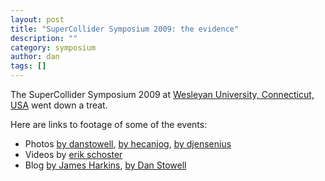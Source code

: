 ```yaml
---
layout: post
title: "SuperCollider Symposium 2009: the evidence"
description: ""
category: symposium
author: dan
tags: []
---
```

The SuperCollider Symposium 2009 at [Wesleyan University, Connecticut, USA](http://supercollider.wesleyan.edu/) went down a treat.

Here are links to footage of some of the events:

* Photos [by danstowell](http://www.flickr.com/photos/danstowell/sets/72157616657624801/), [by hecanjog](http://www.flickr.com/search/?q=supercollider&amp;w=35237103392%40N01&amp;s=rec&amp;ss=2&amp;ct=5&amp;z=t), [by djensenius](http://www.flickr.com/photos/djensenius/sets/72157616494525589/)
* Videos by [erik schoster](http://vimeo.com/4093195)
* Blog [by James Harkins](http://www.dewdrop-world.net/words/?sectionid=2), [by Dan Stowell](http://www.mcld.co.uk/blog/blog.php?247)


